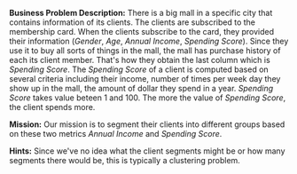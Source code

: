 **Business Problem Description:** There is a big mall in a specific city that contains information of its clients. The clients are subscribed to the membership card. When the clients subscribe to the card, they provided their information (*Gender*, *Age*, *Annual Income*, *Spending Score*). Since they use it to buy all sorts of things in the mall, the mall has purchase history of each its client member. That's how they obtain the last column which is *Spending Score*. The *Spending Score* of a client is computed based on several criteria including their income, number of times per week day they show up in the mall, the amount of dollar they spend in a year. *Spending Score* takes value beteen 1 and 100. The more the value of *Spending Score*, the client spends more.

**Mission:** Our mission is to segment their clients into different groups based on these two metrics *Annual Income* and *Spending Score*.

**Hints:** Since we've no idea what the client segments might be or how many segments there would be, this is typically a clustering problem.
